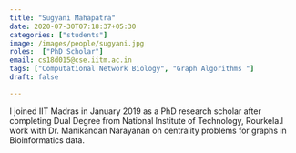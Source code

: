 ```yaml
---
title: "Sugyani Mahapatra"
date: 2020-07-30T07:18:37+05:30
categories: ["students"]
image: /images/people/sugyani.jpg
roles:  ["PhD Scholar"]
email: cs18d015@cse.iitm.ac.in
tags: ["Computational Network Biology", "Graph Algorithms "]
draft: false

---
```



I joined IIT Madras in January 2019 as a PhD research scholar after completing Dual Degree from National Institute of Technology, Rourkela.I work with Dr. Manikandan Narayanan on centrality problems for graphs in Bioinformatics data.